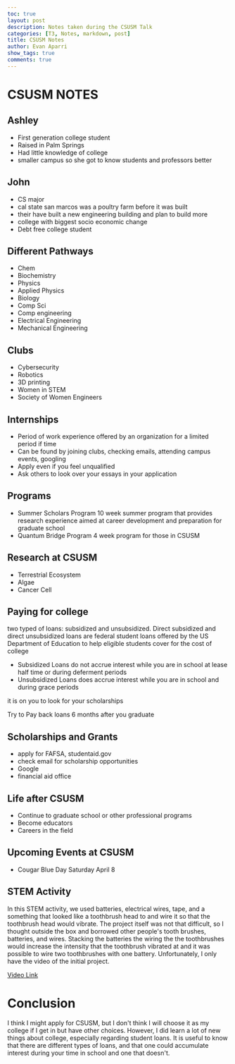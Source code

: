 ```yaml
---
toc: true
layout: post
description: Notes taken during the CSUSM Talk
categories: [T3, Notes, markdown, post]
title: CSUSM Notes
author: Evan Aparri
show_tags: true
comments: true
---
```

# CSUSM NOTES

## Ashley
- First generation college student
- Raised in Palm Springs
- Had little knowledge of college
- smaller campus so she got to know students and professors better

## John
- CS major
- cal state san marcos was a poultry farm before it was built
- their have built a new engineering building and plan to build more
- college with biggest socio economic change
- Debt free college student

## Different Pathways
- Chem
- Biochemistry 
- Physics
- Applied Physics
- Biology
- Comp Sci
- Comp engineering
- Electrical Engineering
- Mechanical Engineering

## Clubs
- Cybersecurity 
- Robotics
- 3D printing
- Women in STEM
- Society of Women Engineers

## Internships
- Period of work experience offered by an organization for a limited period if time
- Can be found by joining clubs, checking emails, attending campus events, googling
- Apply even if you feel unqualified
- Ask others to look over your essays in your application

## Programs
- Summer Scholars Program
10 week summer program that provides research experience aimed at career development and preparation for graduate school
- Quantum Bridge Program
4 week program for those in CSUSM

## Research at CSUSM
- Terrestrial Ecosystem
- Algae
- Cancer Cell

## Paying for college
two typed of loans: subsidized and unsubsidized. Direct subsidized and direct unsubsidized loans are federal student loans offered by the US Department of Education to help eligible students cover for the cost of college
- Subsidized Loans do not accrue interest while you are in school at lease half time or during deferment periods
- Unsubsidized Loans does accrue interest while you are in school and during grace periods

it is on you to look for your scholarships

Try to Pay back loans 6 months after you graduate

## Scholarships and Grants
- apply for FAFSA, studentaid.gov
- check email for scholarship opportunities 
- Google
- financial aid office

## Life after CSUSM
- Continue to graduate school or other professional programs
- Become educators
- Careers in the field

## Upcoming Events at CSUSM
- Cougar Blue Day
Saturday April 8

## STEM Activity
In this STEM activity, we used batteries, electrical wires, tape, and a something that looked like a toothbrush head to and wire it so that the toothbrush head would vibrate. The project itself was not that difficult, so I thought outside the box and borrowed other people's tooth brushes, batteries, and wires. Stacking the batteries the wiring the the toothbrushes would increase the intensity that the toothbrush vibrated at and it was possible to wire two toothbrushes with one battery. Unfortunately, I only have the video of the initial project.

[Video Link](https://www.wevideo.com/view/3014705898)

# Conclusion
I think I might apply for CSUSM, but I don't think I will choose it as my college if I get in but have other choices. However, I did learn a lot of new things about college, especially regarding student loans. It is useful to know that there are different types of loans, and that one could accumulate interest during your time in school and one that doesn't.